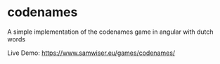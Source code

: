 # codenames
A simple implementation of the codenames game in angular with dutch words

Live Demo: https://www.samwiser.eu/games/codenames/

